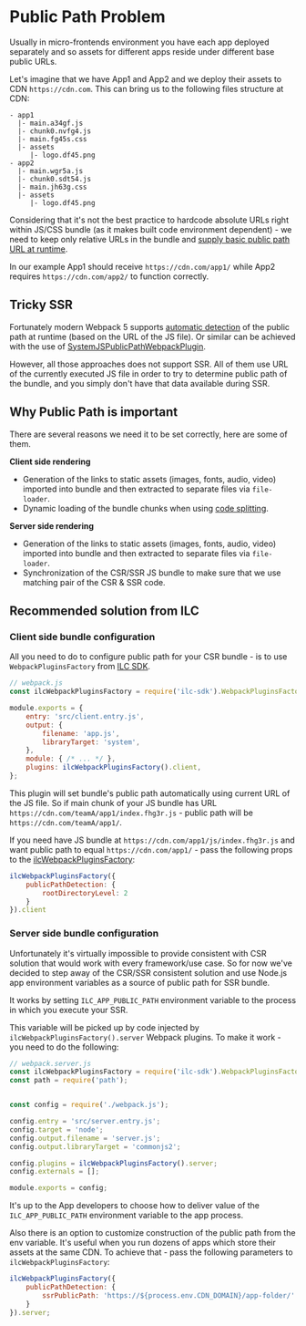 # Public Path Problem

Usually in micro-frontends environment you have each app deployed separately and so
assets for different apps reside under different base public URLs.

Let's imagine that we have App1 and App2 and we deploy their assets to CDN `https://cdn.com`.
This can bring us to the following files structure at CDN:
```
- app1
  |- main.a34gf.js
  |- chunk0.nvfg4.js
  |- main.fg45s.css
  |- assets
     |- logo.df45.png
- app2
  |- main.wgr5a.js
  |- chunk0.sdt54.js
  |- main.jh63g.css
  |- assets
     |- logo.df45.png     
```

Considering that it's not the best practice to hardcode absolute URLs right within JS/CSS bundle 
(as it makes built code environment dependent) - we need to keep only relative URLs in the bundle and [supply basic
public path URL at runtime](https://webpack.js.org/guides/public-path/#on-the-fly).

In our example App1 should receive `https://cdn.com/app1/` while App2 requires `https://cdn.com/app2/` to function 
correctly.

## Tricky SSR

Fortunately modern Webpack 5 supports [automatic detection](https://webpack.js.org/guides/public-path/#automatic-publicpath) of the public path at runtime (based on the URL of the JS file).
Or similar can be achieved with the use of [SystemJSPublicPathWebpackPlugin](https://github.com/joeldenning/systemjs-webpack-interop#as-a-webpack-plugin).

However, all those approaches does not support SSR. All of them use URL of the currently executed JS file in order to 
try to determine public path of the bundle, and you simply don't have that data available during SSR.

## Why Public Path is important

There are several reasons we need it to be set correctly, here are some of them.

**Client side rendering**

* Generation of the links to static assets (images, fonts, audio, video) imported into bundle and then extracted to separate files via `file-loader`.
* Dynamic loading of the bundle chunks when using [code splitting](https://webpack.js.org/guides/code-splitting/).

**Server side rendering**

* Generation of the links to static assets (images, fonts, audio, video) imported into bundle and then extracted to separate files via `file-loader`.
* Synchronization of the CSR/SSR JS bundle to make sure that we use matching pair of the CSR & SSR code.

## Recommended solution from ILC

### Client side bundle configuration

All you need to do to configure public path for your CSR bundle - is to use `WebpackPluginsFactory` from [ILC SDK](https://github.com/namecheap/ilc-sdk).

```javascript
// webpack.js
const ilcWebpackPluginsFactory = require('ilc-sdk').WebpackPluginsFactory;

module.exports = {
    entry: 'src/client.entry.js',
    output: {
        filename: 'app.js',
        libraryTarget: 'system',
    },
    module: { /* ... */ },
    plugins: ilcWebpackPluginsFactory().client,
};
```

This plugin will set bundle's public path automatically using current URL of the JS file. So if main chunk of your JS bundle
has URL `https://cdn.com/teamA/app1/index.fhg3r.js` - public path will be `https://cdn.com/teamA/app1/`.

If you need have JS bundle at `https://cdn.com/app1/js/index.fhg3r.js` and want public path to equal `https://cdn.com/app1/` - 
pass the following props to the [ilcWebpackPluginsFactory](https://namecheap.github.io/ilc-sdk/modules/server.html#webpackpluginsfactory):

```javascript
ilcWebpackPluginsFactory({
    publicPathDetection: {
        rootDirectoryLevel: 2
    }
}).client
```

### Server side bundle configuration

Unfortunately it's virtually impossible to provide consistent with CSR solution that would work with every framework/use case. So for now we've decided to
step away of the CSR/SSR consistent solution and use Node.js app environment variables as a source of public path for SSR bundle.

It works by setting `ILC_APP_PUBLIC_PATH` environment variable to the process in which you execute your SSR.

This variable will be picked up by code injected by `ilcWebpackPluginsFactory().server` Webpack plugins.
To make it work - you need to do the following:

```javascript
// webpack.server.js
const ilcWebpackPluginsFactory = require('ilc-sdk').WebpackPluginsFactory;
const path = require('path');


const config = require('./webpack.js');

config.entry = 'src/server.entry.js';
config.target = 'node';
config.output.filename = 'server.js';
config.output.libraryTarget = 'commonjs2';

config.plugins = ilcWebpackPluginsFactory().server;
config.externals = [];

module.exports = config;
```

It's up to the App developers to choose how to deliver value of the `ILC_APP_PUBLIC_PATH` environment variable to the app process.

Also there is an option to customize construction of the public path from the env variable. It's useful when you run dozens of apps
which store their assets at the same CDN. To achieve that - pass the following parameters to `ilcWebpackPluginsFactory`:

```javascript
ilcWebpackPluginsFactory({
    publicPathDetection: {
        ssrPublicPath: 'https://${process.env.CDN_DOMAIN}/app-folder/'
    }
}).server;
```